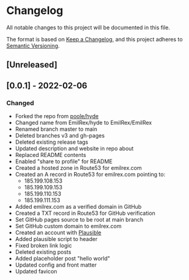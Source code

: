 # Changelog
All notable changes to this project will be documented in this file.

The format is based on [Keep a Changelog](https://keepachangelog.com/en/1.0.0/),
and this project adheres to [Semantic Versioning](https://semver.org/spec/v2.0.0.html).

## [Unreleased]

## [0.0.1] - 2022-02-06
### Changed
- Forked the repo from [poole/hyde](https://github.com/poole/hyde)
- Changed name from EmilRex/hyde to EmilRex/EmilRex
- Renamed branch master to main
- Deleted branches v3 and gh-pages
- Deleted existing release tags
- Updated description and website in repo about
- Replaced README contents
- Enabled "share to profile" for README
- Created a hosted zone in Route53 for emilrex.com
- Created an A record in Route53 for emilrex.com pointing to:
    - 185.199.108.153
    - 185.199.109.153
    - 185.199.110.153
    - 185.199.111.153
- Added emilrex.com as a verified domain in GitHub
- Created a TXT record in Route53 for GitHub verification
- Set GitHub pages source to be root at main branch
- Set GitHub custom domain to emilrex.com
- Created an account with [Plausible](https://plausible.io)
- Added plausible script to header
- Fixed broken link logic
- Deleted existing posts
- Added placeholder post "hello world"
- Updated config and front matter
- Updated favicon

